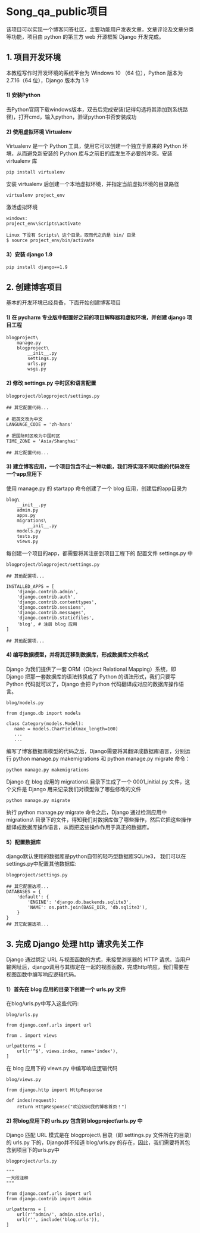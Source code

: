 # Song_qa_public项目
该项目可以实现一个博客问答社区，主要功能用户发表文章，文章评论及文章分类等功能，项目由 python 的第三方 web 开源框架 Django 开发完成。
## 1. 项目开发环境
本教程写作时开发环境的系统平台为 Windows 10 （64 位），Python 版本为2.7.16（64 位），Django 版本为 1.9
#### 1) 安装Python
去Python官网下载windows版本，双击后完成安装(记得勾选将其添加到系统路径)，打开cmd，输入python，验证python书否安装成功

####  2) 使用虚拟环境 Virtualenv
Virtualenv 是一个 Python 工具，使用它可以创建一个独立于原来的 Python 环境，从而避免新安装的 Python 库与之前旧的库发生不必要的冲突。安装 virtualenv 库
```
pip install virtualenv
```
安装 virtualenv 后创建一个本地虚拟环境，并指定当前虚拟环境的目录路径
```
virtualenv project_env
```
激活虚拟环境
```
windows:
project_env\Scripts\activate
```
```
Linux 下没有 Scripts\ 这个目录，取而代之的是 bin/ 目录
$ source project_env/bin/activate
```
#### 3）安装 django 1.9
```
pip install django==1.9
```

## 2. 创建博客项目
基本的开发环境已经具备，下面开始创建博客项目
#### 1) 在 pycharm 专业版中配置好之前的项目解释器和虚拟环境，并创建 django 项目工程
```
blogproject\
    manage.py
    blogproject\
        __init__.py
        settings.py
        urls.py
        wsgi.py
```
#### 2) 修改 settings.py 中时区和语言配置
```
blogproject/blogproject/settings.py

## 其它配置代码...

# 把英文改为中文
LANGUAGE_CODE = 'zh-hans'

# 把国际时区改为中国时区
TIME_ZONE = 'Asia/Shanghai'

## 其它配置代码...
```
#### 3) 建立博客应用，一个项目包含不止一种功能，我们将实现不同功能的代码发在一个app应用下
使用 manage.py 的 startapp 命令创建了一个 blog 应用，创建后的app目录为
```
blog\
    __init__.py
    admin.py
    apps.py
    migrations\
        __init__.py
    models.py
    tests.py
    views.py
```
每创建一个项目的app，都需要将其注册到项目工程下的 配置文件 settings.py 中
```
blogproject/blogproject/settings.py

## 其他配置项...

INSTALLED_APPS = [
    'django.contrib.admin',
    'django.contrib.auth',
    'django.contrib.contenttypes',
    'django.contrib.sessions',
    'django.contrib.messages',
    'django.contrib.staticfiles',
    'blog', # 注册 blog 应用
]

## 其他配置项...
```
#### 4) 编写数据模型，并将其迁移到数据库，形成数据库文件格式
 Django 为我们提供了一套 ORM（Object Relational Mapping）系统，即 Django 把那一套数据库的语法转换成了 Python 的语法形式，我们只要写 Python 代码就可以了，Django 会把 Python 代码翻译成对应的数据库操作语言。
 ```
 blog/models.py

from django.db import models

class Category(models.Model):
    name = models.CharField(max_length=100)
  	...
  	...
 ```
 编写了博客数据库模型的代码之后，Django需要将其翻译成数据库语言，分别运行 python manage.py makemigrations 和 python manage.py migrate 命令：
 ```
 python manage.py makemigrations 
 ```
Django 在 blog 应用的 migrations\ 目录下生成了一个 0001_initial.py 文件，这个文件是 Django 用来记录我们对模型做了哪些修改的文件
 ```
 python manage.py migrate 
 ```
执行 python manage.py migrate 命令之后，Django 通过检测应用中 migrations\ 目录下的文件，得知我们对数据库做了哪些操作，然后它把这些操作翻译成数据库操作语言，从而把这些操作作用于真正的数据库。
#### 5）配置数据库
django默认使用的数据库是python自带的轻巧型数据库SQLite3， 我们可以在settings.py中配置其他数据库:
```
blogproject/settings.py

## 其它配置选项...
DATABASES = {
    'default': {
        'ENGINE': 'django.db.backends.sqlite3',
        'NAME': os.path.join(BASE_DIR, 'db.sqlite3'),
    }
}
## 其它配置选项...
```
## 3. 完成 Django 处理 http 请求先关工作
 Django 通过绑定 URL 与视图函数的方式，来接受浏览器的 HTTP 请求。当用户输网址后，django调用与其绑定在一起的视图函数，完成http响应，我们需要在视图函数中编写响应逻辑代码。
#### 1）首先在 blog 应用的目录下创建一个 urls.py 文件
在blog/urls.py中写入这些代码:
```
blog/urls.py

from django.conf.urls import url

from . import views

urlpatterns = [
    url(r'^$', views.index, name='index'),
]
```
在 blog 应用下的 views.py 中编写响应逻辑代码
```
blog/views.py

from django.http import HttpResponse

def index(request):
    return HttpResponse("欢迎访问我的博客首页！")
 ```
#### 2) 将blog应用下的 urls.py 包含到 blogproject\urls.py 中
Django 匹配 URL 模式是在 blogproject\ 目录（即 settings.py 文件所在的目录）的 urls.py 下的，Django并不知道 blog/urls.py 的存在，因此，我们需要将其包含到项目下的urls.py中
```
blogproject/urls.py

"""
一大段注释
"""

from django.conf.urls import url
from django.contrib import admin

urlpatterns = [
    url(r'^admin/', admin.site.urls),
    url(r'', include('blog.urls')),
]
```
